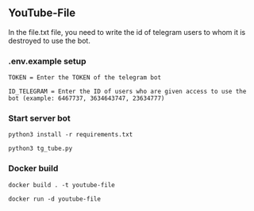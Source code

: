 ## YouTube-File

In the file.txt file, you need to write the id of telegram users to whom it is destroyed to use the bot.

### .env.example setup
```
TOKEN = Enter the TOKEN of the telegram bot

ID_TELEGRAM = Enter the ID of users who are given access to use the bot (example: 6467737, 3634643747, 23634777)
```

### Start server bot

```
python3 install -r requirements.txt
```
```
python3 tg_tube.py
```

### Docker build

```
docker build . -t youtube-file
```
```
docker run -d youtube-file
```
